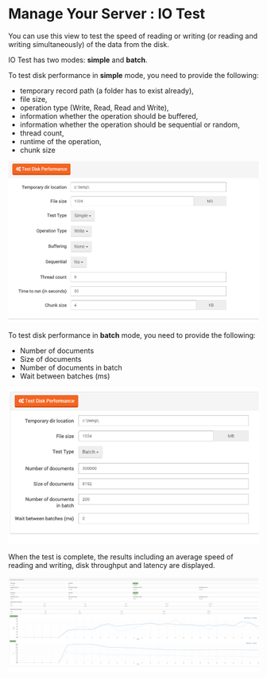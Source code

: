 # Manage Your Server : IO Test

You can use this view to test the speed of reading or writing (or reading and writing simultaneously) of the data from the disk.

IO Test has two modes: **simple** and **batch**. 

To test disk performance in **simple** mode, you need to provide the following:

- temporary record path (a folder has to exist already),
- file size,
- operation type (Write, Read, Read and Write),
- information whether the operation should be buffered,
- information whether the operation should be sequential or random,
- thread count,
- runtime of the operation,
- chunk size

![Figure 1. Manage Your Server. IO Test.](images/manage_your_server-IO_test-reading_writing-1.png)

To test disk performance in **batch** mode, you need to provide the following:

- Number of documents
- Size of documents
- Number of documents in batch
- Wait between batches (ms)

![Figure 2. Manage Your Server. IO Test.](images/manage_your_server-IO_test-options-4.png)

When the test is complete, the results including an average speed of reading and writing, disk throughput and latency are displayed.

![Figure 3. Manage Your Server. IO Test Results.](images/manage_your_server-IO_test-results-3.png) 